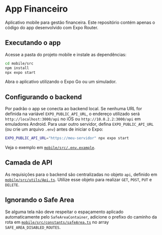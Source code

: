 # App Financeiro

Aplicativo mobile para gestão financeira. Este repositório contém apenas o código do app desenvolvido com Expo Router.

## Executando o app

Acesse a pasta do projeto mobile e instale as dependências:

```sh
cd mobile/src
npm install
npx expo start
```

Abra o aplicativo utilizando o Expo Go ou um simulador.

## Configurando o backend

Por padrão o app se conecta ao backend local. Se nenhuma URL for definida na
variável `EXPO_PUBLIC_API_URL`, o endereço utilizado será `http://localhost:3000/api`
no iOS ou `http://10.0.2.2:3000/api` em emuladores Android. Para usar outro
servidor, defina `EXPO_PUBLIC_API_URL` (ou crie um arquivo `.env`) antes de
iniciar o Expo:

```sh
EXPO_PUBLIC_API_URL="https://meu-servidor" npx expo start
```

Veja o exemplo em [`mobile/src/.env.example`](mobile/src/.env.example).

## Camada de API

As requisições para o backend são centralizadas no objeto `api`,
definido em [`mobile/src/utils/Api.ts`](mobile/src/utils/Api.ts).
Utilize esse objeto para realizar `GET`, `POST`, `PUT` e `DELETE`.

## Ignorando o Safe Area

Se alguma tela não deve respeitar o espaçamento aplicado automaticamente pelo
`SafeAreaContainer`, adicione o prefixo do caminho da rota em
[`mobile/src/constants/safeArea.ts`](mobile/src/constants/safeArea.ts) no array
`SAFE_AREA_DISABLED_ROUTES`.

